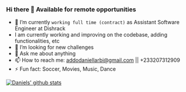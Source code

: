 ### Hi there 👋 Available for remote opportunities

<prev>
  
- 🌱 I’m currently `working full time (contract)` as Assistant Software Engineer at Dishrack
- I am currently working and improving on the codebase, adding functionalities, etc
- 🤔 I’m looking for new challenges
- 💬 Ask me about anything
- 📫 How to reach me: addodaniellarbi@gmail.com || +233207312909
- ⚡ Fun fact: Soccer, Movies, Music, Dance

</prev>

[![Daniels' github stats](https://github-readme-stats.vercel.app/api?username=addod19&show_icons=true&theme=radical)](https://github.com/addod19/github-readme-stats)
